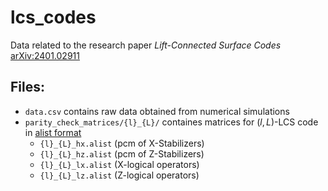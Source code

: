 # lcs_codes

Data related to the research paper *Lift-Connected Surface Codes* [arXiv:2401.02911](https://doi.org/10.48550/arXiv.2401.02911/)

## Files:
- `data.csv` contains raw data obtained from numerical simulations
- `parity_check_matrices/{l}_{L}/` containes matrices for $(l,L)$-LCS code in [alist format](http://www.inference.org.uk/mackay/codes/alist.html)
  - `{l}_{L}_hx.alist` (pcm of X-Stabilizers)
  - `{l}_{L}_hz.alist` (pcm of Z-Stabilizers)
  - `{l}_{L}_lx.alist` (X-logical operators)
  - `{l}_{L}_lz.alist` (Z-logical operators)
